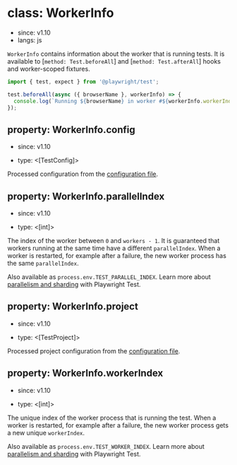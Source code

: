 # class: WorkerInfo
* since: v1.10
* langs: js

`WorkerInfo` contains information about the worker that is running tests. It is available to [`method: Test.beforeAll`] and [`method: Test.afterAll`] hooks and worker-scoped fixtures.

```ts
import { test, expect } from '@playwright/test';

test.beforeAll(async ({ browserName }, workerInfo) => {
  console.log(`Running ${browserName} in worker #${workerInfo.workerIndex}`);
});
```

## property: WorkerInfo.config
* since: v1.10
- type: <[TestConfig]>

Processed configuration from the [configuration file](../test-configuration.md).


## property: WorkerInfo.parallelIndex
* since: v1.10
- type: <[int]>

The index of the worker between `0` and `workers - 1`. It is guaranteed that workers running at the same time have a different `parallelIndex`. When a worker is restarted, for example after a failure, the new worker process has the same `parallelIndex`.

Also available as `process.env.TEST_PARALLEL_INDEX`. Learn more about [parallelism and sharding](../test-parallel.md) with Playwright Test.


## property: WorkerInfo.project
* since: v1.10
- type: <[TestProject]>

Processed project configuration from the [configuration file](../test-configuration.md).


## property: WorkerInfo.workerIndex
* since: v1.10
- type: <[int]>

The unique index of the worker process that is running the test. When a worker is restarted, for example after a failure, the new worker process gets a new unique `workerIndex`.

Also available as `process.env.TEST_WORKER_INDEX`. Learn more about [parallelism and sharding](../test-parallel.md) with Playwright Test.

